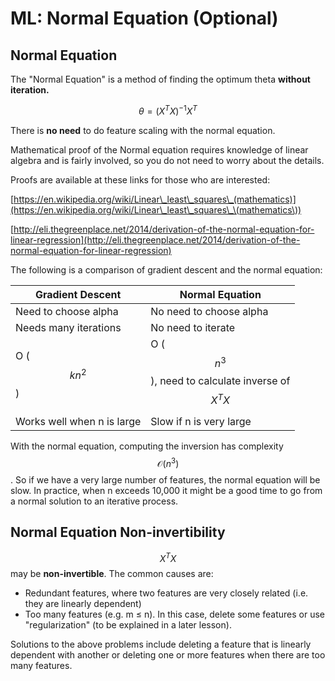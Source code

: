 # ML: Normal Equation (Optional)

## Normal Equation

The "Normal Equation" is a method of finding the optimum theta **without iteration.**

$$\theta = (X^T X)^{-1}X^T$$

There is **no need** to do feature scaling with the normal equation.

Mathematical proof of the Normal equation requires knowledge of linear algebra and is fairly involved, so you do not need to worry about the details.

Proofs are available at these links for those who are interested:

[https://en.wikipedia.org/wiki/Linear\_least\_squares\_(mathematics)](https://en.wikipedia.org/wiki/Linear\_least\_squares\_\(mathematics\))

[http://eli.thegreenplace.net/2014/derivation-of-the-normal-equation-for-linear-regression](http://eli.thegreenplace.net/2014/derivation-of-the-normal-equation-for-linear-regression)

The following is a comparison of gradient descent and the normal equation:

| Gradient Descent           | Normal Equation                                    |
| -------------------------- | -------------------------------------------------- |
| Need to choose alpha       | No need to choose alpha                            |
| Needs many iterations      | No need to iterate                                 |
| O ($$kn^2$$)               | O ($$n^3$$), need to calculate inverse of $$X^TX$$ |
| Works well when n is large | Slow if n is very large                            |

With the normal equation, computing the inversion has complexity $$\mathcal{O}(n^3)$$. So if we have a very large number of features, the normal equation will be slow. In practice, when n exceeds 10,000 it might be a good time to go from a normal solution to an iterative process.

## **Normal Equation Non-invertibility**

$$X^TX$$may be **non-invertible**. The common causes are:

* Redundant features, where two features are very closely related (i.e. they are linearly dependent)
* Too many features (e.g. m ≤ n). In this case, delete some features or use "regularization" (to be explained in a later lesson).

Solutions to the above problems include deleting a feature that is linearly dependent with another or deleting one or more features when there are too many features.
